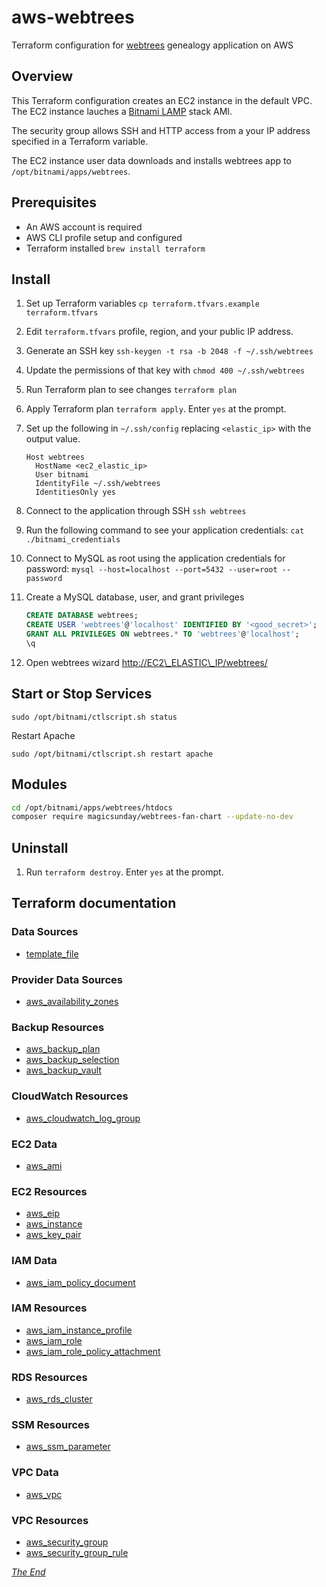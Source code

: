# aws-webtrees

Terraform configuration for [webtrees](https://webtrees.net) genealogy
application on AWS

## Overview

This Terraform configuration creates an EC2 instance in the default VPC. The
EC2 instance lauches a [Bitnami LAMP](https://bitnami.com/stack/lamp) stack AMI.

The security group allows SSH and HTTP access from a your IP address specified
in a Terraform variable.

The EC2 instance user data downloads and installs webtrees app to
`/opt/bitnami/apps/webtrees`.

## Prerequisites

* An AWS account is required
* AWS CLI profile setup and configured
* Terraform installed `brew install terraform`

## Install

1. Set up Terraform variables `cp terraform.tfvars.example terraform.tfvars`
2. Edit `terraform.tfvars` profile, region, and your public IP address.
3. Generate an SSH key `ssh-keygen -t rsa -b 2048 -f ~/.ssh/webtrees`
4. Update the permissions of that key with `chmod 400 ~/.ssh/webtrees`
5. Run Terraform plan to see changes `terraform plan`
6. Apply Terraform plan `terraform apply`. Enter `yes` at the prompt.
7. Set up the following in `~/.ssh/config` replacing `<elastic_ip>` with the
output value.

    ```ssh-config
    Host webtrees
      HostName <ec2_elastic_ip>
      User bitnami
      IdentityFile ~/.ssh/webtrees
      IdentitiesOnly yes
    ```

8. Connect to the application through SSH `ssh webtrees`
9. Run the following command to see your application credentials:
  `cat ./bitnami_credentials`
10. Connect to MySQL as root using the application credentials for password:
  `mysql --host=localhost --port=5432 --user=root --password`
11. Create a MySQL database, user, and grant privileges

    ```sql
    CREATE DATABASE webtrees;
    CREATE USER 'webtrees'@'localhost' IDENTIFIED BY '<good_secret>';
    GRANT ALL PRIVILEGES ON webtrees.* TO 'webtrees'@'localhost';
    \q
    ```

12. Open webtrees wizard <http://EC2\_ELASTIC\_IP/webtrees/>

## Start or Stop Services

`sudo /opt/bitnami/ctlscript.sh status`

Restart Apache

`sudo /opt/bitnami/ctlscript.sh restart apache`

## Modules

```bash
cd /opt/bitnami/apps/webtrees/htdocs
composer require magicsunday/webtrees-fan-chart --update-no-dev
```

## Uninstall

1. Run `terraform destroy`. Enter `yes` at the prompt.

## Terraform documentation

### Data Sources

* [template\_file](https://www.terraform.io/docs/providers/template/d/file.html)

### Provider Data Sources

* [aws\_availability\_zones](https://www.terraform.io/docs/providers/aws/d/availability_zones.html)

### Backup Resources

* [aws\_backup\_plan](https://www.terraform.io/docs/providers/aws/r/backup_plan.html)
* [aws\_backup\_selection](https://www.terraform.io/docs/providers/aws/r/backup_selection.html)
* [aws\_backup\_vault](https://www.terraform.io/docs/providers/aws/r/backup_vault.html)

### CloudWatch Resources

* [aws\_cloudwatch\_log\_group](https://www.terraform.io/docs/providers/aws/r/cloudwatch_log_group.html)

### EC2 Data

* [aws\_ami](https://www.terraform.io/docs/providers/aws/d/ami.html)

### EC2 Resources

* [aws\_eip](https://www.terraform.io/docs/providers/aws/r/eip.html)
* [aws\_instance](https://www.terraform.io/docs/providers/aws/r/instance.html)
* [aws\_key\_pair](https://www.terraform.io/docs/providers/aws/r/key_pair.html)

### IAM Data

* [aws\_iam\_policy\_document](https://www.terraform.io/docs/providers/aws/d/iam_policy_document.html)

### IAM Resources

* [aws\_iam\_instance\_profile](https://www.terraform.io/docs/providers/aws/r/iam_instance_profile.html)
* [aws\_iam\_role](https://www.terraform.io/docs/providers/aws/r/iam_role.html)
* [aws\_iam\_role\_policy\_attachment](https://www.terraform.io/docs/providers/aws/r/iam_role_policy_attachment.html)

### RDS Resources

* [aws\_rds\_cluster](https://www.terraform.io/docs/providers/aws/r/rds_cluster.html)

### SSM Resources

* [aws\_ssm\_parameter](https://www.terraform.io/docs/providers/aws/r/ssm_parameter.html)

### VPC Data

* [aws\_vpc](https://www.terraform.io/docs/providers/aws/d/vpc.html)

### VPC Resources

* [aws\_security\_group](https://www.terraform.io/docs/providers/aws/r/security_group.html)
* [aws\_security\_group\_rule](https://www.terraform.io/docs/providers/aws/r/security_group_rule.html)

_[The End](https://open.spotify.com/track/5aHHf6jrqDRb1fcBmue2kn?si=uTAYlm-QTy-ZOZyC_WliVQ)_
